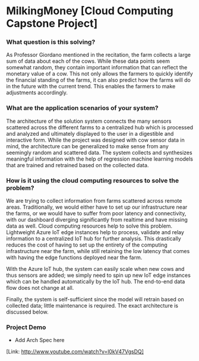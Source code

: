 # MilkingMoney [Cloud Computing Capstone Project]

### What question is this solving? 
As Professor Giordano mentioned in the recitation, the farm collects a large sum of data about each of the cows. While these data points seem somewhat random, they contain important information that can reflect the monetary value of a cow. This not only allows the farmers to quickly identify the financial standing of the farms, it can also predict how the farms will do in the future with the current trend. This enables the farmers to make adjustments accordingly. 

### What are the application scenarios of your system?
The architecture of the solution system connects the many sensors scattered across the different farms to a centralized hub which is processed and analyzed and ultimately displayed to the user in a digestible and interactive form. While the project was designed with cow sensor data in mind, the architecture can be generalized to make sense from any seemingly random and scattered data. The system collects and synthesizes meaningful information with the help of regression machine learning models that are trained and retrained based on the collected data.

### How is it using the cloud computing resources to solve the problem?
We are trying to collect information from farms scattered across remote areas. Traditionally, we would either have to set up our infrastructure near the farms, or we would have to suffer from poor latency and connectivity, with our dashboard diverging significantly from realtime and have missing data as well. Cloud computing resources help to solve this problem. Lightweight Azure IoT edge instances help to process, validate and relay information to a centralized IoT hub for further analysis. This drastically reduces the cost of having to set up the entirety of the computing infrastructure near the farm, while still retaining the low latency that comes with having the edge functions deployed near the farm. 

With the Azure IoT hub, the system can easily scale when new cows and thus sensors are added; we simply need to spin up new IoT edge instances which can be handled automatically by the IoT hub. The end-to-end data flow does not change at all.

Finally, the system is self-sufficient since the model will retrain based on collected data; little maintenance is required. The exact architecture is discussed below.

### Project Demo
* Add Arch Spec here

[Link: http://www.youtube.com/watch?v=l0kV47VgsDQ]
